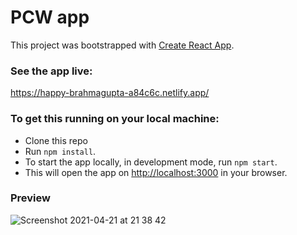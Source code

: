 # PCW app

This project was bootstrapped with [Create React App](https://github.com/facebook/create-react-app).

### See the app live:
https://happy-brahmagupta-a84c6c.netlify.app/

### To get this running on your local machine: 

* Clone this repo
* Run `npm install`.
* To start the app locally, in development mode, run `npm start`.
* This will open the app on [http://localhost:3000](http://localhost:3000) in your browser. 

### Preview
![Screenshot 2021-04-21 at 21 38 42](https://user-images.githubusercontent.com/28805811/115618326-7130c280-a2ea-11eb-99f8-7ab7d6152d4b.png)

